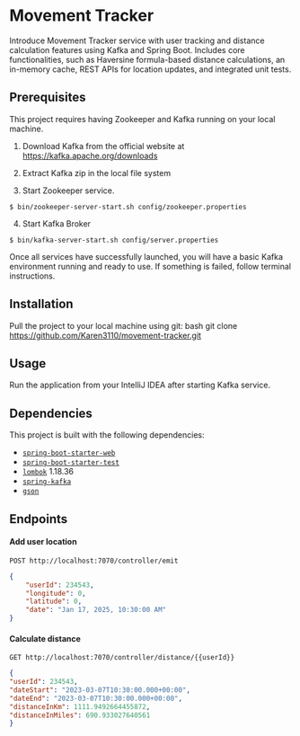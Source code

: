 # Movement Tracker
Introduce Movement Tracker service with user tracking and distance calculation features using Kafka and Spring Boot. Includes core functionalities, such as Haversine formula-based distance calculations, an in-memory cache, REST APIs for location updates, and integrated unit tests.
## Prerequisites
This project requires having Zookeeper and Kafka running on your local machine.
1. Download Kafka from the official website at https://kafka.apache.org/downloads

2. Extract Kafka zip in the local file system

3. Start Zookeeper service.
```shell
$ bin/zookeeper-server-start.sh config/zookeeper.properties
```
4. Start Kafka Broker
```shell
$ bin/kafka-server-start.sh config/server.properties
```
Once all services have successfully launched, you will have a basic Kafka environment running and ready to use.
If something is failed, follow terminal instructions.

## Installation
Pull the project to your local machine using git:
bash git clone https://github.com/Karen3110/movement-tracker.git

## Usage
Run the application from your IntelliJ IDEA after starting Kafka service.
## Dependencies
This project is built with the following dependencies:

- [`spring-boot-starter-web`](https://spring.io/projects/spring-boot)
- [`spring-boot-starter-test`](https://spring.io/projects/spring-boot)
- [`lombok`](https://projectlombok.org/) 1.18.36
- [`spring-kafka`](https://spring.io/projects/spring-kafka)
- [`gson`](https://github.com/google/gson)

## Endpoints

#### Add user location
`POST http://localhost:7070/controller/emit`
```json
{
    "userId": 234543,
    "longitude": 0,
    "latitude": 0,
    "date": "Jan 17, 2025, 10:30:00 AM"
}
```
#### Calculate distance
`GET http://localhost:7070/controller/distance/{{userId}}`
```json
{
"userId": 234543,
"dateStart": "2023-03-07T10:30:00.000+00:00",
"dateEnd": "2023-03-07T10:30:00.000+00:00",
"distanceInKm": 1111.9492664455872,
"distanceInMiles": 690.933027640561
}
```
